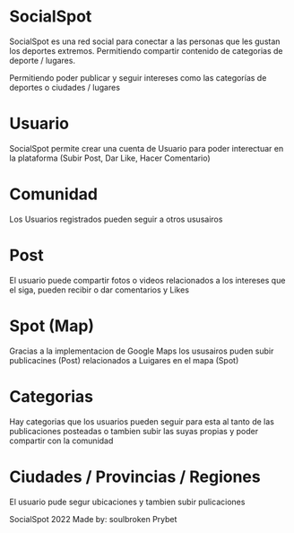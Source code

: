 # SocialSpot 
SocialSpot es una red social para conectar a las personas que les gustan los deportes extremos. Permitiendo compartir contenido de categorias de deporte / lugares. 

Permitiendo poder publicar y seguir intereses como las categorías de deportes o ciudades / lugares

# Usuario
SocialSpot permite crear una cuenta de Usuario para poder interectuar en la plataforma (Subir Post, Dar Like, Hacer Comentario) 

# Comunidad 
Los Usuarios registrados pueden seguir a otros ususairos

# Post
El usuario puede compartir fotos o videos relacionados a los intereses que el siga, pueden recibir o dar comentarios y Likes

# Spot (Map)
Gracias a la implementacion de Google Maps los ususairos puden subir publicacines (Post) relacionados a Luigares en el mapa (Spot)

# Categorias
Hay categorias que los usuarios pueden seguir para esta al tanto de las publicaciones posteadas o tambien subir las suyas propias y poder compartir con la comunidad

# Ciudades / Provincias / Regiones
El usuario pude segur ubicaciones y tambien subir pulicaciones

SocialSpot 2022
Made by:
 soulbroken
 Prybet
